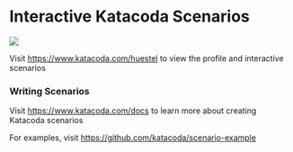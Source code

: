 # Interactive Katacoda Scenarios

[![](http://shields.katacoda.com/katacoda/huestel/count.svg)](https://www.katacoda.com/huestel "Get your profile on Katacoda.com")

Visit https://www.katacoda.com/huestel to view the profile and interactive scenarios

### Writing Scenarios
Visit https://www.katacoda.com/docs to learn more about creating Katacoda scenarios

For examples, visit https://github.com/katacoda/scenario-example
